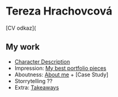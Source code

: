 # Tereza Hrachovcová
[CV odkaz](
## My work
- [Character Description](01/01-character-description.md)
- Impression: [My best portfolio pieces](02_impression/index.md)
- Aboutness: [About me](03_aboutness/index.md) + [Case Study]
- Storrytelling ??
- Extra: [Takeaways](takeaways.md)
